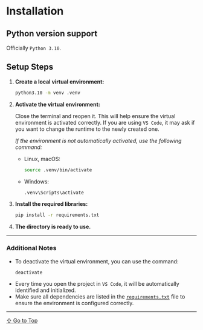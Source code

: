 # Installation

## Python version support

Officially `Python 3.10`.

## Setup Steps

1. **Create a local virtual environment:**

    ```sh
    python3.10 -m venv .venv
    ```

2. **Activate the virtual environment:**

    Close the terminal and reopen it. This will help ensure the virtual environment is activated correctly. If you are using `VS Code`, it may ask if you want to change the runtime to the newly created one.

    *If the environment is not automatically activated, use the following command:*

   - Linux, macOS:
       ```sh
       source .venv/bin/activate
       ```
   - Windows:
       ```cmd
       .venv\Scripts\activate
       ```

3. **Install the required libraries:**
    ```sh
    pip install -r requirements.txt
    ```

4. **The directory is ready to use.**

<hr>

### Additional Notes

- To deactivate the virtual environment, you can use the command:
    ```sh
    deactivate
    ```
- Every time you open the project in `VS Code`, it will be automatically identified and initialized.
- Make sure all dependencies are listed in the [`requirements.txt`](requirements.txt) file to ensure the environment is configured correctly.

<hr>

[⇧ Go to Top](#table-of-contents)
